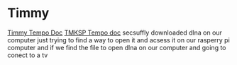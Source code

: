 # Timmy

[Timmy Tempo Doc](https://docs.google.com/document/d/1xmEPW5rY4MLgQfYNzaBJIgo1i0DPqFa96lN_tS7WGC4/edit#heading=h.z619ytl7ywc)
[TMKSP Tempo doc](https://docs.google.com/document/d/164MxTadpmmO9Uo1QZQY8oHT2eBJPJJCsPR6J6wK_NRI/edit?usp=sharing)
secsuffly downloaded dlna on our computer just trying to find a way to open it and acsess it on our rasperry pi computer and if we find the file to open dlna on our computer and going to conect to a tv
